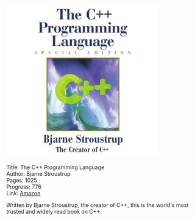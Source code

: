 ![Book cover](cover.jpg)

Title: The C++ Programming Language<br>
Author: Bjarne Stroustrup<br>
Pages:    1025<br>
Progress:  776<br>
Link: [Amazon](http://www.amazon.com/The-Programming-Language-Special-Edition/dp/0201700735)<br>

Written by Bjarne Stroustrup, the creator of C++, this is the world's most trusted and widely read book on C++.
